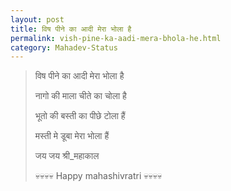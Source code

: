 ```yaml
---
layout: post
title: विष पीने का आदी मेरा भोला है
permalink: vish-pine-ka-aadi-mera-bhola-he.html
category: Mahadev-Status
---
```

> विष पीने का आदी मेरा भोला है 
> 
> नागो की माला चीते का चोला है 
> 
> भूतो की बस्ती का पीछे टोला हैं 
> 
> मस्ती मे डूबा मेरा भोला हैं 
> 
> जय जय श्री_महाकाल
> 
> 💀💀💀💀 Happy mahashivratri 💀💀💀💀
